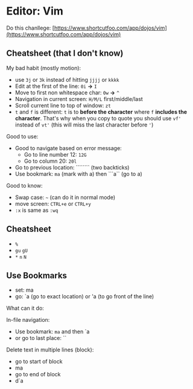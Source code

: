 # Editor: Vim

Do this chanllege: [https://www.shortcutfoo.com/app/dojos/vim](https://www.shortcutfoo.com/app/dojos/vim)

## Cheatsheet \(that I don't know\)

My bad habit \(mostly motion\):

* use `3j` or `3k` instead of hitting `jjjj` or `kkkk`
* Edit at the first of the line: `0i` **-&gt;** `I`
* Move to first non whitespace char: `0w` **-&gt;** `^`
* Navigation in current screen: `H/M/L` first/middle/last
* Scroll current line to top of window: `zt`
* `t` and `f` is different: `t` is to **before the character** where `f` **includes the character**. That's why when you copy to quote you should use `vf'` instead of `vt'` \(this will miss the last character before `'`\)

Good to use:

* Good to navigate based on error message:
  * Go to line number 12: `12G`
  * Go to column 20: `20l`
* Go to previous location: ```````` \(two backticks\)
* Use bookmark: `ma` \(mark with a\) then ```a`` \(go to a\)

Good to know:

* Swap case: `~` \(can do it in normal mode\)
* move screen: `CTRL+e` or `CTRL+y`
* `:x` is same as `:wq`

## Cheatsheet

* `%`
* `gu` `gU`
* `*` `n` `N`

## Use Bookmarks

* set: ma
* go: \`a \(go to exact location\) or 'a \(to go front of the line\)

What can it do:

In-file navigation:

* Use bookmark: `ma` and then \`a
* or go to last place: \`\`

Delete text in multiple lines \(block\):

* go to start of block
* ma
* go to end of block
* d\`a

